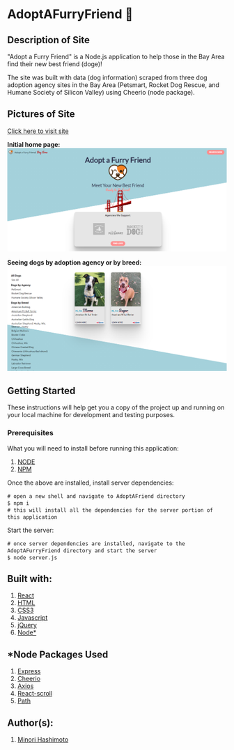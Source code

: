 # AdoptAFurryFriend :dog:

## Description of Site
"Adopt a Furry Friend" is a Node.js application to help those in the Bay Area find their new best friend (doge)! 

The site was built with data (dog information) scraped from three dog adoption agency sites in the Bay Area (Petsmart, Rocket Dog Rescue, and Humane Society of Silicon Valley) using Cheerio (node package). 

## Pictures of Site
[Click here to visit site](https://adopt-a-furry-friend.herokuapp.com/)

**Initial home page:**
![Home page](client/public/images/siteimages/home.PNG)

**Seeing dogs by adoption agency or by breed:**
![By agency](client/public/images/siteimages/bybreed.PNG)

## Getting Started
These instructions will help get you a copy of the project up and running on your local machine for development and testing purposes. 

### Prerequisites 
What you will need to install before running this application:

1. [NODE](https://nodejs.org/en/download/)
2. [NPM](https://docs.npmjs.com/cli/install)

Once the above are installed, install server dependencies:
```
# open a new shell and navigate to AdoptAFriend directory
$ npm i
# this will install all the dependencies for the server portion of this application
```

Start the server:
```
# once server dependencies are installed, navigate to the AdoptAFurryFriend directory and start the server
$ node server.js
```


## Built with: 
1. [React](https://reactjs.org/docs/getting-started.html)
2. [HTML](https://developer.mozilla.org/en-US/docs/Web/Guide/HTML/HTML5)
3. [CSS3](https://developer.mozilla.org/en-US/docs/Web/CSS)
4. [Javascript](https://developer.mozilla.org/en-US/docs/Web/JavaScript)
5. [jQuery](https://api.jquery.com/)
6. [Node*](https://nodejs.org/en/download/)

## *Node Packages Used
1. [Express](https://expressjs.com/)
2. [Cheerio](https://www.npmjs.com/package/cheerio)
3. [Axios](https://www.npmjs.com/package/axios)
4. [React-scroll](https://www.npmjs.com/package/react-scroll)
5. [Path](https://nodejs.org/api/path.html)

## Author(s): 
1. [Minori Hashimoto](https://github.com/minori-fh)

